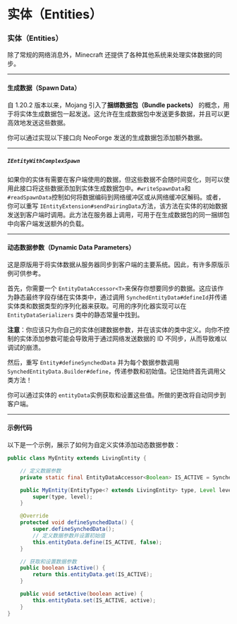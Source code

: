 # 实体（Entities）

### 实体（Entities）

除了常规的网络消息外，Minecraft 还提供了各种其他系统来处理实体数据的同步。

---

#### 生成数据（Spawn Data）

自 1.20.2 版本以来，Mojang 引入了**捆绑数据包（Bundle packets）** 的概念，用于将实体生成数据包一起发送。这允许在生成数据包中发送更多数据，并且可以更高效地发送这些数据。

你可以通过实现以下接口向 NeoForge 发送的生成数据包添加额外数据。

---

##### `IEntityWithComplexSpawn`​

如果你的实体有需要在客户端使用的数据，但这些数据不会随时间变化，则可以使用此接口将这些数据添加到实体生成数据包中。`#writeSpawnData`​ 和 `#readSpawnData`​ 控制如何将数据编码到网络缓冲区或从网络缓冲区解码。或者，你可以重写 `IEntityExtension#sendPairingData`​ 方法，该方法在实体的初始数据发送到客户端时调用。此方法在服务器上调用，可用于在生成数据包的同一捆绑包中向客户端发送额外的负载。

---

#### 动态数据参数（Dynamic Data Parameters）

这是原版用于将实体数据从服务器同步到客户端的主要系统。因此，有许多原版示例可供参考。

首先，你需要一个 `EntityDataAccessor<T>`​ 来保存你想要同步的数据。这应该作为静态最终字段存储在实体类中，通过调用 `SynchedEntityData#defineId`​ 并传递实体类和数据类型的序列化器来获取。可用的序列化器实现可以在 `EntityDataSerializers`​ 类中的静态常量中找到。

**注意**：你应该只为你自己的实体创建数据参数，并在该实体的类中定义。向你不控制的实体添加参数可能会导致用于通过网络发送数据的 ID 不同步，从而导致难以调试的崩溃。

然后，重写 `Entity#defineSynchedData`​ 并为每个数据参数调用 `SynchedEntityData.Builder#define`​，传递参数和初始值。记住始终首先调用父类方法！

你可以通过实体的 `entityData`​ 实例获取和设置这些值。所做的更改将自动同步到客户端。

---

#### 示例代码

以下是一个示例，展示了如何为自定义实体添加动态数据参数：

```java
public class MyEntity extends LivingEntity {

    // 定义数据参数
    private static final EntityDataAccessor<Boolean> IS_ACTIVE = SynchedEntityData.defineId(MyEntity.class, EntityDataSerializers.BOOLEAN);

    public MyEntity(EntityType<? extends LivingEntity> type, Level level) {
        super(type, level);
    }

    @Override
    protected void defineSynchedData() {
        super.defineSynchedData();
        // 定义数据参数并设置初始值
        this.entityData.define(IS_ACTIVE, false);
    }

    // 获取和设置数据参数
    public boolean isActive() {
        return this.entityData.get(IS_ACTIVE);
    }

    public void setActive(boolean active) {
        this.entityData.set(IS_ACTIVE, active);
    }
}
```
